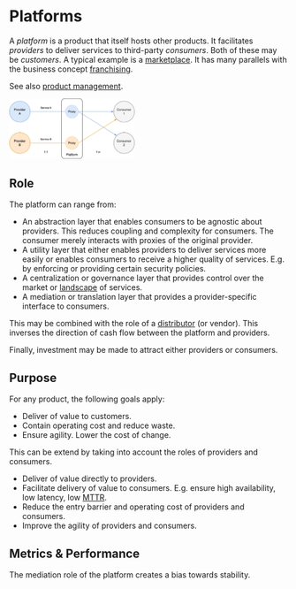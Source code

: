 # Platforms

A *platform* is a product that itself hosts other products. It facilitates *providers* to deliver services to third-party *consumers*. Both of these may be *customers*. A typical example is a [marketplace](https://en.wikipedia.org/wiki/Marketplace). It has many parallels with the business concept [franchising](https://en.wikipedia.org/wiki/Franchising).

See also [product management](../management/product-management.md).

<img src="../img/platform.png" alt="platform" style="width:45%;" />

## Role

The platform can range from:

- An abstraction layer that enables consumers to be agnostic about providers. This reduces coupling and complexity for consumers. The consumer merely interacts with proxies of the original provider.
- A utility layer that either enables providers to deliver services more easily or enables consumers to receive a higher quality of services. E.g. by enforcing or providing certain security policies.
- A centralization or governance layer that provides control over the market or [landscape](https://en.wikipedia.org/wiki/Service-oriented_architecture) of services.
- A mediation or translation layer that provides a provider-specific interface to consumers.

This may be combined with the role of a [distributor](https://en.wikipedia.org/wiki/Distribution_(marketing)) (or vendor). This inverses the direction of cash flow between the platform and providers.

Finally, investment may be made to attract either providers or consumers.

## Purpose

For any product, the following goals apply:

- Deliver of value to customers.
- Contain operating cost and reduce waste.
- Ensure agility. Lower the cost of change.

This can be extend by taking into account the roles of providers and consumers.

- Deliver of value directly to providers.
- Facilitate delivery of value to consumers. E.g. ensure high availability, low latency, low [MTTR](https://en.wikipedia.org/wiki/Mean_time_to_repair).
- Reduce the entry barrier and operating cost of providers and consumers.
- Improve the agility of providers and consumers.

## Metrics & Performance

The mediation role of the platform creates a bias towards stability.
